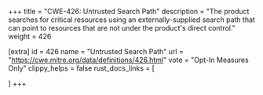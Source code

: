 +++
title = "CWE-426: Untrusted Search Path"
description	= "The product searches for critical resources using an externally-supplied search path that can point to resources that are not under the product's direct control."
weight = 426

[extra]
id = 426
name = "Untrusted Search Path"
url = "https://cwe.mitre.org/data/definitions/426.html"
vote = "Opt-In Measures Only"
clippy_helps = false
rust_docs_links = [
	
]
+++

